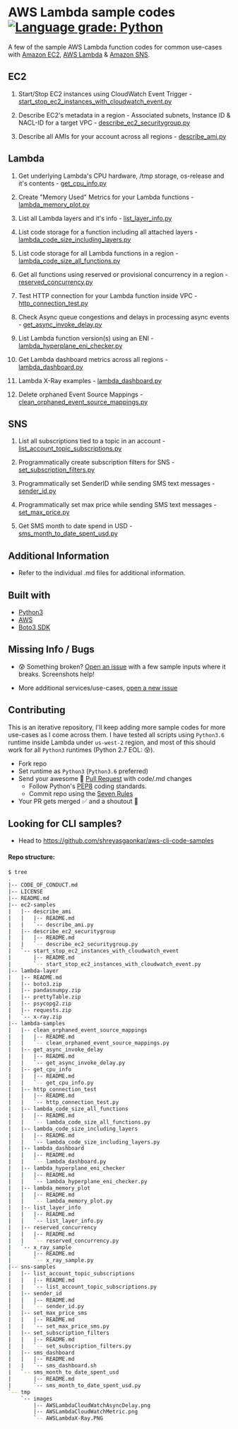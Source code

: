 # AWS Lambda sample codes [![Language grade: Python](https://img.shields.io/lgtm/grade/python/g/shreyasgaonkar/aws-lambda-code-samples.svg?logo=lgtm&logoWidth=18)](https://lgtm.com/projects/g/shreyasgaonkar/aws-lambda-code-samples/context:python)

A few of the sample AWS Lambda function codes for common use-cases with [Amazon EC2](https://github.com/shreyasgaonkar/aws-lambda-code-samples#ec2), [AWS Lambda](https://github.com/shreyasgaonkar/aws-lambda-code-samples#lambda) & [Amazon SNS](https://github.com/shreyasgaonkar/aws-lambda-code-samples#sns).

## EC2

1. Start/Stop EC2 instances using CloudWatch Event Trigger  - [start_stop_ec2_instances_with_cloudwatch_event.py](ec2-samples/start_stop_ec2_instances_with_cloudwatch_event/)

2. Describe EC2's metadata in a region - Associated subnets, Instance ID & NACL-ID for a target VPC - [describe_ec2_securitygroup.py](ec2-samples/describe_ec2_securitygroup)

3. Describe all AMIs for your account across all regions - [describe_ami.py](ec2-samples/describe_ami/)


## Lambda

1. Get underlying Lambda's CPU hardware, /tmp storage, os-release and it's contents  - [get_cpu_info.py](lambda-samples/get_cpu_info/)

2. Create "Memory Used" Metrics for your Lambda functions - [lambda_memory_plot.py](lambda-samples/lambda_memory_plot/)

3. List all Lambda layers and it's info  - [list_layer_info.py](lambda-samples/list_layer_info/)

4. List code storage for a function including all attached layers - [lambda_code_size_including_layers.py](lambda-samples/lambda_code_size_all_functions/)

5. List code storage for all Lambda functions in a region - [lambda_code_size_all_functions.py](lambda-samples/lambda_code_size_including_layers/)

6. Get all functions using reserved or provisional concurrency in a region - [reserved_concurrency.py](lambda-samples/reserved_concurrency/)

7. Test HTTP connection for your Lambda function inside VPC - [http_connection_test.py](lambda-samples/http_connection_test/)

8. Check Async queue congestions and delays in processing async events - [get_async_invoke_delay.py](lambda-samples/get_async_invoke_delay/)

9. List Lambda function version(s) using an ENI - [lambda_hyperplane_eni_checker.py](lambda-samples/lambda_hyperplane_eni_checker/)

10. Get Lambda dashboard metrics across all regions - [lambda_dashboard.py](lambda-samples/lambda_dashboard/)

11. Lambda X-Ray examples - [lambda_dashboard.py](lambda-samples/x_ray_sample/)

12. Delete orphaned Event Source Mappings - [clean_orphaned_event_source_mappings.py](lambda-samples/clean_orphaned_event_source_mappings/)

## SNS

1. List all subscriptions tied to a topic in an account  - [list_account_topic_subscriptions.py](sns-samples/list_account_topic_subscriptions/)

2. Programmatically create subscription filters for SNS  - [set_subscription_filters.py](sns-samples/set_subscription_filters/)

3. Programmatically set SenderID while sending SMS text messages  - [sender_id.py](sns-samples/sender_id/)

4. Programmatically set max price while sending SMS text messages - [set_max_price.py](sns-samples/set_max_price_sms/)

5. Get SMS month to date spend in USD - [sms_month_to_date_spent_usd.py](sns-samples/sms_month_to_date_spent_usd/)

## Additional Information

- Refer to the individual .md files for additional information.

## Built with
- [Python3](https://www.python.org/downloads/)
- [AWS](https://aws.amazon.com/)
- [Boto3 SDK](https://boto3.amazonaws.com/v1/documentation/api/latest/index.html)

## Missing Info / Bugs

- :cold_sweat: Something broken? [Open an issue](https://github.com/shreyasgaonkar/aws-lambda-code-samples/issues) with a few sample inputs where it breaks. Screenshots help!

- More additional services/use-cases, [open a new issue](https://github.com/shreyasgaonkar/aws-lambda-code-samples/issues)

## Contributing

This is an iterative repository, I'll keep adding more sample codes for more use-cases as I come across them. I have tested all scripts using ```Python3.6``` runtime inside Lambda under ```us-west-2``` region, and most of this should work for all ```Python3``` runtimes (Python 2.7 EOL: :dizzy_face:).

- Fork repo
- Set runtime as ```Python3``` (```Python3.6``` preferred)
- Send your awesome :raised_hands: [Pull Request](https://github.com/shreyasgaonkar/aws-lambda-code-samples/pulls) with code/.md changes
    - Follow Python's [PEP8](https://www.python.org/dev/peps/pep-0008/) coding standards.
    - Commit repo using the [Seven Rules](https://chris.beams.io/posts/git-commit/#seven-rules)
- Your PR gets merged :white_check_mark: and a shoutout :loudspeaker:

## Looking for CLI samples?
- Head to https://github.com/shreyasgaonkar/aws-cli-code-samples

#### Repo structure:

```bash
$ tree
.
|-- CODE_OF_CONDUCT.md
|-- LICENSE
|-- README.md
|-- ec2-samples
|   |-- describe_ami
|   |   |-- README.md
|   |   `-- describe_ami.py
|   |-- describe_ec2_securitygroup
|   |   |-- README.md
|   |   `-- describe_ec2_securitygroup.py
|   `-- start_stop_ec2_instances_with_cloudwatch_event
|       |-- README.md
|       `-- start_stop_ec2_instances_with_cloudwatch_event.py
|-- lambda-layer
|   |-- README.md
|   |-- boto3.zip
|   |-- pandasnumpy.zip
|   |-- prettyTable.zip
|   |-- psycopg2.zip
|   |-- requests.zip
|   `-- x-ray.zip
|-- lambda-samples
|   |-- clean_orphaned_event_source_mappings
|   |   |-- README.md
|   |   `-- clean_orphaned_event_source_mappings.py
|   |-- get_async_invoke_delay
|   |   |-- README.md
|   |   `-- get_async_invoke_delay.py
|   |-- get_cpu_info
|   |   |-- README.md
|   |   `-- get_cpu_info.py
|   |-- http_connection_test
|   |   |-- README.md
|   |   `-- http_connection_test.py
|   |-- lambda_code_size_all_functions
|   |   |-- README.md
|   |   `-- lambda_code_size_all_functions.py
|   |-- lambda_code_size_including_layers
|   |   |-- README.md
|   |   `-- lambda_code_size_including_layers.py
|   |-- lambda_dashboard
|   |   |-- README.md
|   |   `-- lambda_dashboard.py
|   |-- lambda_hyperplane_eni_checker
|   |   |-- README.md
|   |   `-- lambda_hyperplane_eni_checker.py
|   |-- lambda_memory_plot
|   |   |-- README.md
|   |   `-- lambda_memory_plot.py
|   |-- list_layer_info
|   |   |-- README.md
|   |   `-- list_layer_info.py
|   |-- reserved_concurrency
|   |   |-- README.md
|   |   `-- reserved_concurrency.py
|   `-- x_ray_sample
|       |-- README.md
|       `-- x_ray_sample.py
|-- sns-samples
|   |-- list_account_topic_subscriptions
|   |   |-- README.md
|   |   `-- list_account_topic_subscriptions.py
|   |-- sender_id
|   |   |-- README.md
|   |   `-- sender_id.py
|   |-- set_max_price_sms
|   |   |-- README.md
|   |   `-- set_max_price_sms.py
|   |-- set_subscription_filters
|   |   |-- README.md
|   |   `-- set_subscription_filters.py
|   |-- sms_dashboard
|   |   |-- README.md
|   |   `-- sms_dashboard.sh
|   `-- sms_month_to_date_spent_usd
|       |-- README.md
|       `-- sms_month_to_date_spent_usd.py
`-- tmp
    `-- images
        |-- AWSLambdaCloudWatchAsyncDelay.png
        |-- AWSLambdaCloudWatchMetric.png
        `-- AWSLambdaX-Ray.PNG
```

